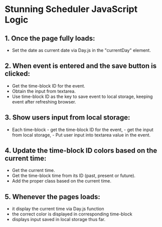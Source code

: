 # Stunning Scheduler JavaScript Logic

## 1. Once the page fully loads:
  * Set the date as current date via Day.js in the "currentDay" element.

## 2. When event is entered and the save button is clicked:
* Get the time-block ID for the event.
* Obtain the input from textarea.
* Use time-block ID as the key to save event to local storage, keeping event after refreshing browser.

## 3. Show users input from local storage:
* Each time-block - get the time-block ID for the event, - get the input from local storage, - Put user input into textarea value in the event.

## 4. Update the time-block ID colors based on the current time:
* Get the current time.
* Get the time-block time from its ID (past, present or future).
* Add the proper class based on the current time.

## 5. Whenever the pages loads:
* it display the current time via Day.js function
* the correct color is displayed in corresponding time-block
* displays input saved in local storage thus far.
